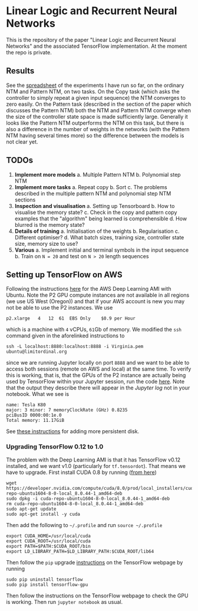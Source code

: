# Linear Logic and Recurrent Neural Networks

This is the repository of the paper "Linear Logic and Recurrent Neural Networks" and the associated TensorFlow implementation. At the moment the repo is private.

## Results

See the [spreadsheet](https://docs.google.com/spreadsheets/d/1GqwW3ma7Cd1W8X8Txph9MPmLSkQ0C-i0tP0YHeINzMs/edit?usp=sharing) of the experiments I have run so far, on the ordinary NTM and Pattern NTM, on two tasks. On the Copy task (which asks the controller to simply repeat a given input sequence) the NTM converges to zero easily. On the Pattern task (described in the section of the paper which discusses the Pattern NTM) both the NTM and Pattern NTM converge when the size of the controller state space is made sufficiently large. Generally it looks like the Pattern NTM outperforms the NTM on this task, but there is also a difference in the number of weights in the networks (with the Pattern NTM having several times more) so the difference between the models is not clear yet.

## TODOs

1. **Implement more models**
    a. Multiple Pattern NTM
    b. Polynomial step NTM
2. **Implement more tasks**
    a. Repeat copy
    b. Sort
    c. The problems described in the multiple pattern NTM and polynomial step NTM sections
3. **Inspection and visualisation**
    a. Setting up Tensorboard
    b. How to visualise the memory state?
    c. Check in the copy and pattern copy examples that the "algorithm" being learned is comprehensible
    d. How blurred is the memory state?
4. **Details of training**
    a. Initialisation of the weights
    b. Regularisation
    c. Different optimiser?
    d. What batch sizes, training size, controller state size, memory size to use?
5. **Various**
    a. Implement initial and terminal symbols in the input sequence
    b. Train on `N = 20` and test on `N > 20` length sequences
    
## Setting up TensorFlow on AWS

Following the instructions [here](https://aws.amazon.com/blogs/ai/the-aws-deep-learning-ami-now-with-ubuntu/) for the AWS Deep Learning AMI with Ubuntu. Note the P2 GPU compute instances are not available in all regions (we use US West (Oregon)) and that if your AWS account is new you may not be able to use the P2 instances. We use 

```
p2.xlarge   4   12  61  EBS Only    $0.9 per Hour
```

which is a machine with `4` vCPUs, `61`Gb of memory. We modified the `ssh` command given in the aforelinked instructions to

```
ssh -L localhost:8880:localhost:8888 -i Virginia.pem ubuntu@limitordinal.org
```

since we are running Jupyter locally on port `8888` and we want to be able to access both sessions (remote on AWS and local) at the same time. To verify this is working, that is, that the GPUs of the P2 instance are actually being used by TensorFlow within your Jupyter session, run the code [here](https://www.tensorflow.org/tutorials/using_gpu). Note that the output they describe there will appear in the *Jupyter log* not in your notebook. What we see is

```
name: Tesla K80
major: 3 minor: 7 memoryClockRate (GHz) 0.8235
pciBusID 0000:00:1e.0
Total memory: 11.17GiB
```

See [these instructions](http://docs.aws.amazon.com/AWSEC2/latest/UserGuide/ebs-attaching-volume.html) for adding more persistent disk.

### Upgrading TensorFlow 0.12 to 1.0

The problem with the Deep Learning AMI is that it has TensorFlow v0.12 installed, and we want v1.0 (particularly for `tf.tensordot`). That means we have to upgrade. First install CUDA 0.8 by running ([from here](http://expressionflow.com/2016/10/09/installing-tensorflow-on-an-aws-ec2-p2-gpu-instance/))

```
wget https://developer.nvidia.com/compute/cuda/8.0/prod/local_installers/cuda-repo-ubuntu1604-8-0-local_8.0.44-1_amd64-deb
sudo dpkg -i cuda-repo-ubuntu1604-8-0-local_8.0.44-1_amd64-deb
rm cuda-repo-ubuntu1604-8-0-local_8.0.44-1_amd64-deb
sudo apt-get update
sudo apt-get install -y cuda
```

Then add the following to `~/.profile` and run `source ~/.profile`

```
export CUDA_HOME=/usr/local/cuda
export CUDA_ROOT=/usr/local/cuda
export PATH=$PATH:$CUDA_ROOT/bin
export LD_LIBRARY_PATH=$LD_LIBRARY_PATH:$CUDA_ROOT/lib64
```
Then follow the `pip` upgrade [instructions](https://www.tensorflow.org/install/install_linux) on the TensorFlow webpage by running

```
sudo pip uninstall tensorflow
sudo pip install tensorflow-gpu
```

Then follow the instructions on the TensorFlow webpage to check the GPU is working. Then run `jupyter notebook` as usual.
